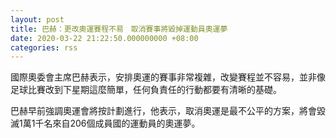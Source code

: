 ```yaml
---
layout: post
title: 巴赫：更改奧運賽程不易　取消賽事將毀掉運動員奧運夢
date: 2020-03-22 21:22:50.000000000 +08:00
categories: rss
---
```


國際奧委會主席巴赫表示，安排奧運的賽事非常複雜，改變賽程並不容易，並非像足球比賽改到下星期這麼簡單，任何負責任的行動都要有清晰的基礎。

巴赫早前強調奧運會將按計劃進行，他表示，取消奧運是最不公平的方案，將會毀滅1萬1千名來自206個成員國的運動員的奧運夢。
